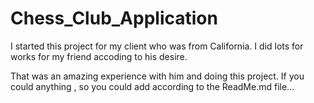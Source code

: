 # Chess_Club_Application

I started this project for my client who was from California.
I did lots for works for my friend accoding to his desire.

That was an amazing experience with him and doing this project.
If you could anything , so you could add according to the ReadMe.md file...
